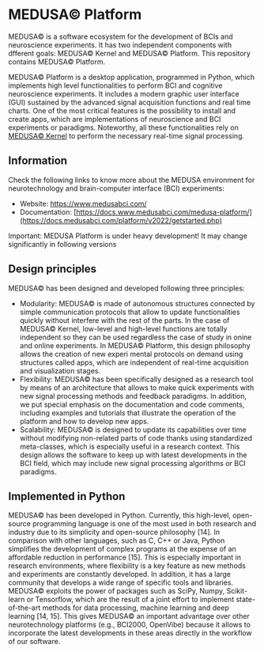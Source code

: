 # MEDUSA© Platform

MEDUSA© is a software ecosystem for the development of BCIs and neuroscience experiments. It has two independent components with dfferent goals: MEDUSA© Kernel and MEDUSA© Platform. This repository contains MEDUSA© Platform.

MEDUSA© Platform is a desktop application, programmed in Python, which implements high level functionalities to perform BCI and cognitive neuroscience experiments. It includes a modern graphic user interface (GUI) sustained by the advanced signal acquisition functions and real time charts. One of the most critical features is the possibility to install and create apps, which are implementations of neuroscience and BCI experiments or paradigms. Noteworthy, all these functionalities rely on [MEDUSA© Kernel](https://github.com/medusabci/medusa-kernel) to perform the necessary real-time signal processing.

## Information

Check the following links to know more about the MEDUSA environment for neurotechnology and brain-computer interface (BCI) experiments:

- Website: https://www.medusabci.com/
- Documentation: [https://docs.www.medusabci.com/medusa-platform/](https://docs.medusabci.com/platform/v2022/getstarted.php)

Important: MEDUSA Platform is under heavy development! It may change significantly in following versions


## Design principles

MEDUSA© has been designed and developed following three principles: 

- Modularity: MEDUSA© is made of autonomous structures connected by simple communication protocols that allow to update functionalities quickly without interfere with the rest of the parts. In the case of MEDUSA© Kernel, low-level and high-level functions are totally independent so they can be used regardless the case of study in onine and online experiments. In MEDUSA© Platform, this design philosophy allows the creation of new experi mental protocols on demand using structures called apps, which are independent of real-time acquisition and visualization stages.
- Flexibility: MEDUSA© has been specifically designed as a research tool by means of an architecture that allows to make quick experiments with new signal processing methods and feedback paradigms. In addition, we put special emphasis on the documentation and code comments, including examples and tutorials that illustrate the operation of the platform and how to develop new apps. 
- Scalability: MEDUSA© is designed to update its capabilities over time without modifying non-related parts of code thanks using standardized meta-classes, which is especially useful in a research context. This design allows the software to keep up with latest developments in the BCI field, which may include new signal processing algorithms or BCI paradigms.


## Implemented in Python

MEDUSA© has been developed in Python. Currently, this high-level, open-source programming language is one of the most used in both research and industry due to its simplicity and open-source philosophy [14]. In comparison with other languages, such as C, C++ or Java, Python simplifies the development of complex programs at the expense of an affordable reduction in performance [15]. This is especially important in research environments, where flexibility is a key feature as new methods and experiments are constantly developed. In addition, it has a large community that develops a wide range of specific tools and libraries. MEDUSA© exploits the power of packages such as SciPy, Numpy, Scikit-learn or Tensorflow, which are the result of a joint effort to implement state-of-the-art methods for data processing, machine learning and deep learning [14, 15]. This gives MEDUSA© an important advantage over other neurotechnology platforms (e.g., BCI2000, OpenVibe) because it allows to incorporate the latest developments in these areas directly in the workflow of our software.
